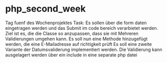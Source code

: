 # php_second_week
Tag fuenf des Wochenprojektes
Task: Es sollen über die form daten eingetragen werden und das Submit im code bereich verarbietet werden.
       Ziel ist es, die die Classe so anzupassen, dass sie mit Mehreren Validierungen umgehen kann.
       Es soll nun eine Methode hinzugefügt werden, die eine E-Mailadresse auf richtigkeit prüft
       Es soll eine zweite Variante der Datumsvaliderung implementiert werden.
       Die Validierung kann ausgelagert werden über ein include in eine separate php datei
